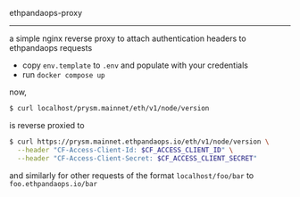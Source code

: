 ethpandaops-proxy

---

a simple nginx reverse proxy to attach authentication headers to ethpandaops requests 

- copy `env.template` to `.env` and populate with your credentials
- run `docker compose up`

now,

```sh
$ curl localhost/prysm.mainnet/eth/v1/node/version
```

is reverse proxied to

```sh
$ curl https://prysm.mainnet.ethpandaops.io/eth/v1/node/version \
  --header "CF-Access-Client-Id: $CF_ACCESS_CLIENT_ID" \
  --header "CF-Access-Client-Secret: $CF_ACCESS_CLIENT_SECRET"
```

and similarly for other requests of the format `localhost/foo/bar` to `foo.ethpandaops.io/bar`
